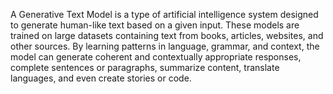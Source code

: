 A Generative Text Model is a type of artificial intelligence system designed to generate human-like text based on a given input. These models are trained on large datasets containing text from books, articles, websites, and other sources. By learning patterns in language, grammar, and context, the model can generate coherent and contextually appropriate responses, complete sentences or paragraphs, summarize content, translate languages, and even create stories or code.
